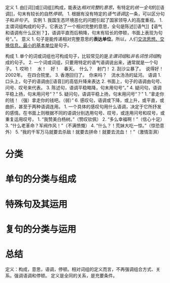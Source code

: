 定义
	1. 由[[词]]或[[词组]]构成，能表达*相对完整*的*意思*，有特定的*统一全句*的[[语调]]，句末有较长的自然*停顿*。
		1. 根据有没有特定的*语气语调*这一条，可以区分句子和*非句子*。
实例
	1. 我国生态环境恶化的问题引起了国家领导人的高度重视。
		1. 主谓词组构成的句子。它表达了一个相对完整的意思，全句是陈述[[语气]]【语气和语调有什么区别？】，语调平直而后稍降，句末有较长的停顿，书面上表现为句号“。”。
意义
	1. 句子是能传递相对完整意思的**表达单位**。所以，人们<u>交流思想、交换信息，最小的基本单位</u>是句子。

构成
	1. 单个的词或词组也可构成句子，比较常见的是*主谓词组*和*非名词性词组*构成的句子。
		2. 一个词或词组，只要用特定的语气语调说出来，通常就是一个句子。
			1. 哎哟！　水！　好！　春天。　什么？　射门！
			2. 刮沙尘暴了。　说得好！2002年。　在四合院里。
			3. 香港回归了。　你来吗？　流水汤汤的延河。
语调
	1. 口头上，句子的语调由[[语音]]的高低升降来表达
	2. 书面上，句子的语调由句号、问号、叹号来代表。
	3. 陈述句，语调平稳略降，句末用句号“。”
	4. 疑问句，语调平稳上扬，句末用问号“？”
	5. 疑问句，语调平稳上扬，句末用问号“？”
		1. “拿走你的钱！（强）拿走你的钱吧。（弱）”
	6. 感叹句，语调或下降，或上升，或平直，或曲折，甚至于两种语调连用。
		1. 一个具体的感叹句用什么语调，决定于它所抒发的感情。在书面上则根据不同的语调分别选用句号、叹号，或连用问号和叹号，或重复运用叹号，
			1. “我赞美白杨树。”（赞叹钦佩）
			2. “多么幸福啊！”（信心十足）
			3. “什么老革命？军阀作风！”（不满愤慨）
			4. “什么？！荒妹大吃一惊。”（惊恐意外）
			5. “我的千军万马就要去杀敌！就要去拼命！就要去流血！！”（激情澎湃）
# 分类

# 单句的分类与组成

# 特殊句及其运用

# 复句的分类与运用


# 总结
定义：构成，意思，语调，停顿。相对词组的定义而言，不再强调组合方式、关系。强调语调和停顿。
定义是全同的关系，是充要条件。